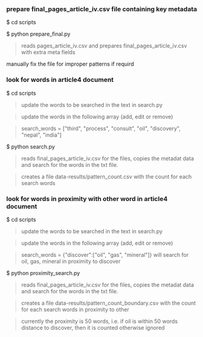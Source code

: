 
### prepare final_pages_article_iv.csv file containing key metadata

$ cd scripts

$ python prepare_final.py

> reads pages_article_iv.csv and prepares final_pages_article_iv.csv with extra meta fields

manually fix the file for improper patterns if requird

### look for words in article4 document

$ cd scripts

> update the words to be searched in the text in search.py

> update the words in the following array (add, edit or remove)

> search_words = ["third", "process", "consult", "oil", "discovery", "nepal", "india"]

$ python search.py

> reads final_pages_article_iv.csv for the files, copies the metadat data and search for the words in the txt file.

> creates a file data-results/pattern_count.csv with the count for each search words 


### look for words in proximity with other word in article4 document

$ cd scripts

> update the words to be searched in the text in search.py

> update the words in the following array (add, edit or remove)

> search_words = {"discover":["oil", "gas", "mineral"]} will search for oil, gas, mineral in proximity to discover

$ python proximity_search.py

> reads final_pages_article_iv.csv for the files, copies the metadat data and search for the words in the txt file.

> creates a file data-results/pattern_count_boundary.csv with the count for each search words in proximity to other

> currently the proximity is 50 words, i.e. if oil is within 50 words distance to discover, then it is counted otherwise ignored
